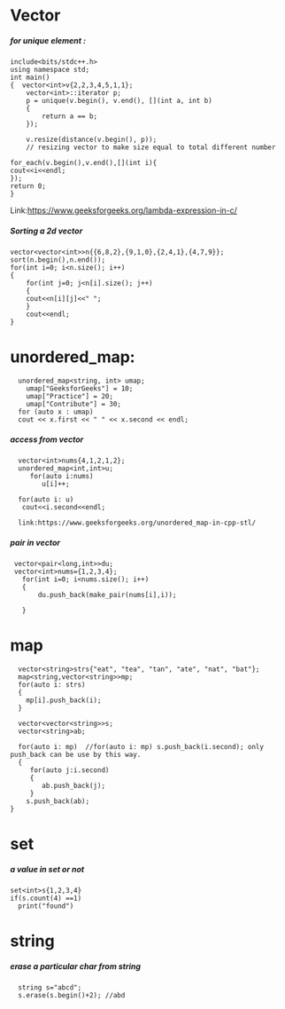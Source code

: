 # Vector
   ##### for unique element :
    include<bits/stdc++.h>
    using namespace std;
    int main()
    {  vector<int>v{2,2,3,4,5,1,1};
        vector<int>::iterator p;
        p = unique(v.begin(), v.end(), [](int a, int b)
        {
            return a == b;
        });
        
        v.resize(distance(v.begin(), p));
        // resizing vector to make size equal to total different number
        
    for_each(v.begin(),v.end(),[](int i){
    cout<<i<<endl;
    });
    return 0;
    }
Link:https://www.geeksforgeeks.org/lambda-expression-in-c/

##### Sorting a 2d vector
      
    vector<vector<int>>n{{6,8,2},{9,1,0},{2,4,1},{4,7,9}};
    sort(n.begin(),n.end());
    for(int i=0; i<n.size(); i++)
    {
        for(int j=0; j<n[i].size(); j++)
        {
        cout<<n[i][j]<<" ";
        }
        cout<<endl;
    }
# unordered_map:
      unordered_map<string, int> umap; 
        umap["GeeksforGeeks"] = 10; 
        umap["Practice"] = 20; 
        umap["Contribute"] = 30; 
      for (auto x : umap) 
      cout << x.first << " " << x.second << endl; 
      
##### access from vector
      vector<int>nums{4,1,2,1,2};
      unordered_map<int,int>u;
         for(auto i:nums)
            u[i]++;
         
      for(auto i: u)
       cout<<i.second<<endl;
    
      link:https://www.geeksforgeeks.org/unordered_map-in-cpp-stl/
 ##### pair in vector
     vector<pair<long,int>>du;
     vector<int>nums={1,2,3,4};
       for(int i=0; i<nums.size(); i++)
       {
           du.push_back(make_pair(nums[i],i));

       }
      
  
 # map
 
      vector<string>strs{"eat", "tea", "tan", "ate", "nat", "bat"};
      map<string,vector<string>>mp;
      for(auto i: strs)
      {
        mp[i].push_back(i);
      }
   
      vector<vector<string>>s;
      vector<string>ab;
    
      for(auto i: mp)  //for(auto i: mp) s.push_back(i.second); only push_back can be use by this way.
      {
         for(auto j:i.second)
         {
            ab.push_back(j);
         }
        s.push_back(ab);
    }
  # set 
  
  ##### a value in set or not
    set<int>s{1,2,3,4}
    if(s.count(4) ==1)
      print("found")     
    
# string 
##### erase a particular char from string
      string s="abcd";
      s.erase(s.begin()+2); //abd
